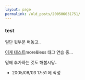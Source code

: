 ```yaml
---
layout: page
permalink: /old_posts/200506031751/
---
```


### test

일단 윗부분 써놓고..

<a href="#none" onclick="this.nextSibling.style.display=(this.nextSibling.style.display=='none')?'block':'none';">이게 테스트</a>more&less 태그 연습 중...

밑에 추가하는 것도 해봅시당..




- 2005/06/03 17:51 에 작성
